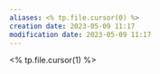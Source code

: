 ```yaml
---
aliases: <% tp.file.cursor(0) %>
creation date: 2023-05-09 11:17
modification date: 2023-05-09 11:17
---
```


<% tp.file.cursor(1) %>



